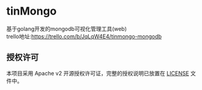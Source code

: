 # tinMongo  
基于golang开发的mongodb可视化管理工具(web)  
trello地址:https://trello.com/b/JqLqW4E4/tinmongo-mongodb  

## 授权许可
本项目采用 Apache v2 开源授权许可证，完整的授权说明已放置在 [LICENSE](https://github.com/cwen0/tinMongo/blob/master/LICENSE) 文件中。  
